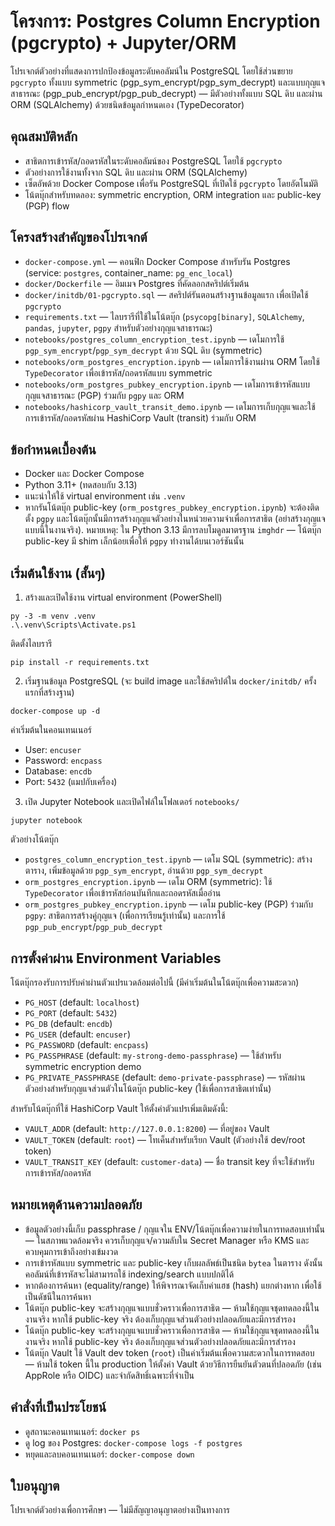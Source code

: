 # โครงการ: Postgres Column Encryption (pgcrypto) + Jupyter/ORM

โปรเจกต์ตัวอย่างที่แสดงการปกป้องข้อมูลระดับคอลัมน์ใน PostgreSQL โดยใช้ส่วนขยาย `pgcrypto` ทั้งแบบ symmetric (pgp_sym_encrypt/pgp_sym_decrypt) และแบบกุญแจสาธารณะ (pgp_pub_encrypt/pgp_pub_decrypt) — มีตัวอย่างทั้งแบบ SQL ดิบ และผ่าน ORM (SQLAlchemy) ด้วยชนิดข้อมูลกำหนดเอง (TypeDecorator)

## คุณสมบัติหลัก
- สาธิตการเข้ารหัส/ถอดรหัสในระดับคอลัมน์ของ PostgreSQL โดยใช้ `pgcrypto`
- ตัวอย่างการใช้งานทั้งจาก SQL ดิบ และผ่าน ORM (SQLAlchemy)
- เซ็ตอัพด้วย Docker Compose เพื่อรัน PostgreSQL ที่เปิดใช้ `pgcrypto` โดยอัตโนมัติ
- โน้ตบุ๊กสำหรับทดลอง: symmetric encryption, ORM integration และ public-key (PGP) flow

## โครงสร้างสำคัญของโปรเจกต์
- `docker-compose.yml` — คอนฟิก Docker Compose สำหรับรัน Postgres (service: `postgres`, container_name: `pg_enc_local`)
- `docker/Dockerfile` — อิมเมจ Postgres ที่คัดลอกสคริปต์เริ่มต้น
- `docker/initdb/01-pgcrypto.sql` — สคริปต์รันตอนสร้างฐานข้อมูลแรก เพื่อเปิดใช้ `pgcrypto`
- `requirements.txt` — ไลบรารีที่ใช้ในโน้ตบุ๊ก (`psycopg[binary]`, `SQLAlchemy`, `pandas`, `jupyter`, `pgpy` สำหรับตัวอย่างกุญแจสาธารณะ)
- `notebooks/postgres_column_encryption_test.ipynb` — เดโมการใช้ `pgp_sym_encrypt`/`pgp_sym_decrypt` ด้วย SQL ดิบ (symmetric)
- `notebooks/orm_postgres_encryption.ipynb` — เดโมการใช้งานผ่าน ORM โดยใช้ `TypeDecorator` เพื่อเข้ารหัส/ถอดรหัสแบบ symmetric
- `notebooks/orm_postgres_pubkey_encryption.ipynb` — เดโมการเข้ารหัสแบบกุญแจสาธารณะ (PGP) ร่วมกับ `pgpy` และ ORM
- `notebooks/hashicorp_vault_transit_demo.ipynb` — เดโมการเก็บกุญแจและใช้การเข้ารหัส/ถอดรหัสผ่าน HashiCorp Vault (transit) ร่วมกับ ORM

## ข้อกำหนดเบื้องต้น
- Docker และ Docker Compose
- Python 3.11+ (ทดสอบกับ 3.13)
- แนะนำให้ใช้ virtual environment เช่น `.venv`
- หากรันโน้ตบุ๊ก public-key (`orm_postgres_pubkey_encryption.ipynb`) จะต้องติดตั้ง `pgpy` และโน้ตบุ๊กนั้นมีการสร้างกุญแจตัวอย่างในหน่วยความจำเพื่อการสาธิต (อย่าสร้างกุญแจแบบนี้ในงานจริง). หมายเหตุ: ใน Python 3.13 มีการลบโมดูลมาตรฐาน `imghdr` — โน้ตบุ๊ก public-key มี shim เล็กน้อยเพื่อให้ `pgpy` ทำงานได้บนเวอร์ชันนั้น

## เริ่มต้นใช้งาน (สั้นๆ)
1) สร้างและเปิดใช้งาน virtual environment (PowerShell)
```
py -3 -m venv .venv
.\.venv\Scripts\Activate.ps1
```
ติดตั้งไลบรารี
```
pip install -r requirements.txt
```

2) เริ่มฐานข้อมูล PostgreSQL (จะ build image และใช้สคริปต์ใน `docker/initdb/` ครั้งแรกที่สร้างฐาน)
```
docker-compose up -d
```
ค่าเริ่มต้นในคอนเทนเนอร์
- User: `encuser`
- Password: `encpass`
- Database: `encdb`
- Port: `5432` (แมปกับเครื่อง)

3) เปิด Jupyter Notebook และเปิดไฟล์ในโฟลเดอร์ `notebooks/`
```
jupyter notebook
```

ตัวอย่างโน้ตบุ๊ก
- `postgres_column_encryption_test.ipynb` — เดโม SQL (symmetric): สร้างตาราง, เพิ่มข้อมูลด้วย `pgp_sym_encrypt`, อ่านด้วย `pgp_sym_decrypt`
- `orm_postgres_encryption.ipynb` — เดโม ORM (symmetric): ใช้ `TypeDecorator` เพื่อเข้ารหัสก่อนบันทึกและถอดรหัสเมื่ออ่าน
- `orm_postgres_pubkey_encryption.ipynb` — เดโม public-key (PGP) ร่วมกับ `pgpy`: สาธิตการสร้างคู่กุญแจ (เพื่อการเรียนรู้เท่านั้น) และการใช้ `pgp_pub_encrypt`/`pgp_pub_decrypt`

## การตั้งค่าผ่าน Environment Variables
โน้ตบุ๊กรองรับการปรับค่าผ่านตัวแปรแวดล้อมต่อไปนี้ (มีค่าเริ่มต้นในโน้ตบุ๊กเพื่อความสะดวก)
- `PG_HOST` (default: `localhost`)
- `PG_PORT` (default: `5432`)
- `PG_DB` (default: `encdb`)
- `PG_USER` (default: `encuser`)
- `PG_PASSWORD` (default: `encpass`)
- `PG_PASSPHRASE` (default: `my-strong-demo-passphrase`) — ใช้สำหรับ symmetric encryption demo
- `PG_PRIVATE_PASSPHRASE` (default: `demo-private-passphrase`) — รหัสผ่านตัวอย่างสำหรับกุญแจส่วนตัวในโน้ตบุ๊ก public-key (ใช้เพื่อการสาธิตเท่านั้น)

สำหรับโน้ตบุ๊กที่ใช้ HashiCorp Vault ให้ตั้งค่าตัวแปรเพิ่มเติมดังนี้:
- `VAULT_ADDR` (default: `http://127.0.0.1:8200`) — ที่อยู่ของ Vault
- `VAULT_TOKEN` (default: `root`) — โทเค็นสำหรับเรียก Vault (ตัวอย่างใช้ dev/root token)
- `VAULT_TRANSIT_KEY` (default: `customer-data`) — ชื่อ transit key ที่จะใช้สำหรับการเข้ารหัส/ถอดรหัส

## หมายเหตุด้านความปลอดภัย
- ข้อมูลตัวอย่างนี้เก็บ passphrase / กุญแจใน ENV/โน้ตบุ๊กเพื่อความง่ายในการทดสอบเท่านั้น — ในสภาพแวดล้อมจริง ควรเก็บกุญแจ/ความลับใน Secret Manager หรือ KMS และควบคุมการเข้าถึงอย่างเข้มงวด
- การเข้ารหัสแบบ symmetric และ public-key เก็บผลลัพธ์เป็นชนิด `bytea` ในตาราง ดังนั้นคอลัมน์ที่เข้ารหัสจะไม่สามารถใช้ indexing/search แบบปกติได้
- หากต้องการค้นหา (equality/range) ให้พิจารณาจัดเก็บค่าแฮช (hash) แยกต่างหาก เพื่อใช้เป็นดัชนีในการค้นหา
- โน้ตบุ๊ก public-key จะสร้างกุญแจแบบชั่วคราวเพื่อการสาธิต — ห้ามใช้กุญแจชุดทดลองนี้ในงานจริง หากใช้ public-key จริง ต้องเก็บกุญแจส่วนตัวอย่างปลอดภัยและมีการสำรอง
- โน้ตบุ๊ก public-key จะสร้างกุญแจแบบชั่วคราวเพื่อการสาธิต — ห้ามใช้กุญแจชุดทดลองนี้ในงานจริง หากใช้ public-key จริง ต้องเก็บกุญแจส่วนตัวอย่างปลอดภัยและมีการสำรอง
- โน้ตบุ๊ก Vault ใช้ Vault dev token (`root`) เป็นค่าเริ่มต้นเพื่อความสะดวกในการทดสอบ — ห้ามใช้ token นี้ใน production ให้ตั้งค่า Vault ด้วยวิธีการยืนยันตัวตนที่ปลอดภัย (เช่น AppRole หรือ OIDC) และจำกัดสิทธิ์เฉพาะที่จำเป็น

## คำสั่งที่เป็นประโยชน์
- ดูสถานะคอนเทนเนอร์: `docker ps`
- ดู log ของ Postgres: `docker-compose logs -f postgres`
- หยุดและลบคอนเทนเนอร์: `docker-compose down`

## ใบอนุญาต
โปรเจกต์ตัวอย่างเพื่อการศึกษา — ไม่มีสัญญาอนุญาตอย่างเป็นทางการ

